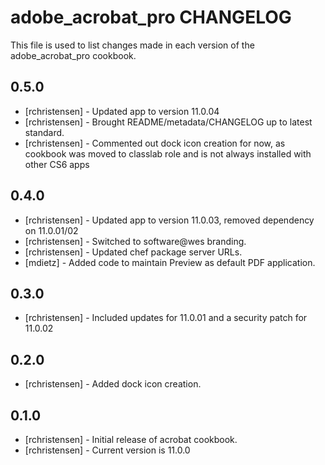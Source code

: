 adobe_acrobat_pro CHANGELOG
===========================

This file is used to list changes made in each version of the adobe_acrobat_pro cookbook.

0.5.0
-----
- [rchristensen] - Updated app to version 11.0.04
- [rchristensen] - Brought README/metadata/CHANGELOG up to latest standard.
- [rchristensen] - Commented out dock icon creation for now, as cookbook was moved to classlab role and is not always installed with other CS6 apps

0.4.0
-----
- [rchristensen] - Updated app to version 11.0.03, removed dependency on 11.0.01/02
- [rchristensen] - Switched to software@wes branding.
- [rchristensen] - Updated chef package server URLs.
- [mdietz] - Added code to maintain Preview as default PDF application.

0.3.0
-----
- [rchristensen] - Included updates for 11.0.01 and a security patch for 11.0.02

0.2.0
-----
- [rchristensen] - Added dock icon creation.

0.1.0
-----
- [rchristensen] - Initial release of acrobat cookbook.
- [rchristensen] - Current version is 11.0.0